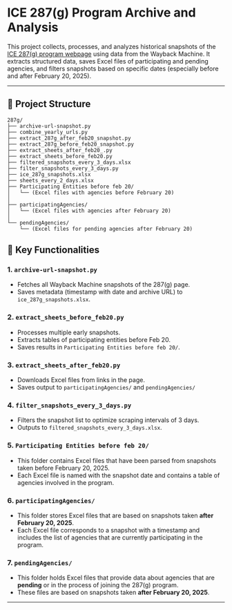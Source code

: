 # ICE 287(g) Program Archive and Analysis

This project collects, processes, and analyzes historical snapshots of the [ICE 287(g) program webpage](https://www.ice.gov/identify-and-arrest/287g) using data from the Wayback Machine. It extracts structured data, saves Excel files of participating and pending agencies, and filters snapshots based on specific dates (especially before and after February 20, 2025).

---

## 📁 Project Structure
```
287g/
├── archive-url-snapshot.py
├── combine_yearly_urls.py
├── extract_287g_after_feb20_snapshot.py
├── extract_287g_before_feb20_snapshot.py
├── extract_sheets_after_feb20_.py
├── extract_sheets_before_feb20.py
├── filtered_snapshots_every_3_days.xlsx
├── filter_snapshots_every_3_days.py
├── ice_287g_snapshots.xlsx
├── sheets_every_2_days.xlsx
├── Participating Entities before feb 20/
│   └── (Excel files with agencies before February 20)
│
├── participatingAgencies/
│   └── (Excel files with agencies after February 20)
│
└── pendingAgencies/
    └── (Excel files for pending agencies after February 20)
```
## 📌 Key Functionalities

### 1. `archive-url-snapshot.py`
- Fetches all Wayback Machine snapshots of the 287(g) page.
- Saves metadata (timestamp with date and archive URL) to `ice_287g_snapshots.xlsx`.

### 2. `extract_sheets_before_feb20.py`
- Processes multiple early snapshots.
- Extracts tables of participating entities before Feb 20.
- Saves results in `Participating Entities before feb 20/`.

### 3. `extract_sheets_after_feb20.py`
- Downloads Excel files from links in the page.
- Saves output to `participatingAgencies/` and `pendingAgencies/`

### 4. `filter_snapshots_every_3_days.py`
- Filters the snapshot list to optimize scraping intervals of 3 days.
- Outputs to `filtered_snapshots_every_3_days.xlsx`.

### 5. `Participating Entities before feb 20/`
- This folder contains Excel files that have been parsed from snapshots taken before February 20, 2025.
- Each Excel file is named with the snapshot date and contains a table of agencies involved in the program.

### 6. `participatingAgencies/`
- This folder stores Excel files that are based on snapshots taken **after February 20, 2025**.
- Each Excel file corresponds to a snapshot with a timestamp and includes the list of agencies that are currently participating in the program.

### 7. `pendingAgencies/`
- This folder holds Excel files that provide data about agencies that are **pending** or in the process of joining the 287(g) program.
- These files are based on snapshots taken **after February 20, 2025**.

---

